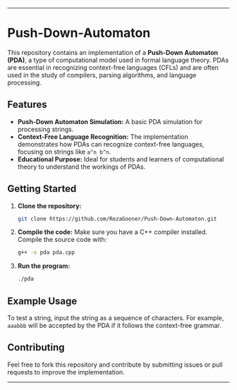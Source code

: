 
---

# Push-Down-Automaton

This repository contains an implementation of a **Push-Down Automaton (PDA)**, a type of computational model used in formal language theory. PDAs are essential in recognizing context-free languages (CFLs) and are often used in the study of compilers, parsing algorithms, and language processing.

## Features
- **Push-Down Automaton Simulation:** A basic PDA simulation for processing strings.
- **Context-Free Language Recognition:** The implementation demonstrates how PDAs can recognize context-free languages, focusing on strings like `a^n b^n`.
- **Educational Purpose:** Ideal for students and learners of computational theory to understand the workings of PDAs.

## Getting Started

1. **Clone the repository:**
   ```bash
   git clone https://github.com/RezaGooner/Push-Down-Automaton.git
   ```

2. **Compile the code:**
   Make sure you have a C++ compiler installed. Compile the source code with:
   ```bash
   g++ -o pda pda.cpp
   ```

3. **Run the program:**
   ```bash
   ./pda
   ```

## Example Usage

To test a string, input the string as a sequence of characters. For example, `aaabbb` will be accepted by the PDA if it follows the context-free grammar.

## Contributing
Feel free to fork this repository and contribute by submitting issues or pull requests to improve the implementation.

---


